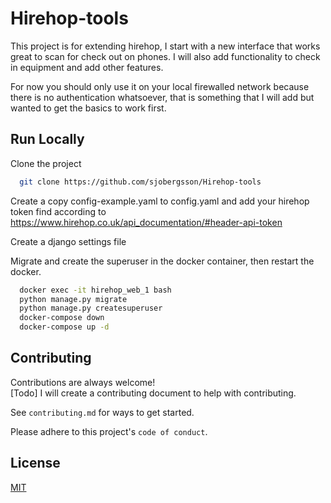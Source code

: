  
# Hirehop-tools 
This project is for extending hirehop, I start with a new interface that works great to scan for check out on phones.
I will also add functionality to check in equipment and add other features.

For now you should only use it on your local firewalled network because there is no authentication whatsoever, that is something that I will add but wanted to get the basics to work first.

## Run Locally  

Clone the project  

~~~bash  
  git clone https://github.com/sjobergsson/Hirehop-tools
~~~

Create a copy config-example.yaml to config.yaml and add your hirehop token find according to https://www.hirehop.co.uk/api_documentation/#header-api-token

Create a django settings file

Migrate and create the superuser in the docker container, then restart the docker.
~~~bash  
  docker exec -it hirehop_web_1 bash
  python manage.py migrate
  python manage.py createsuperuser
  docker-compose down
  docker-compose up -d
~~~



## Contributing  

Contributions are always welcome!  
[Todo]
I will create a contributing document to help with contributing.

See `contributing.md` for ways to get started.  

Please adhere to this project's `code of conduct`.  

## License  

[MIT](https://choosealicense.com/licenses/mit/)
